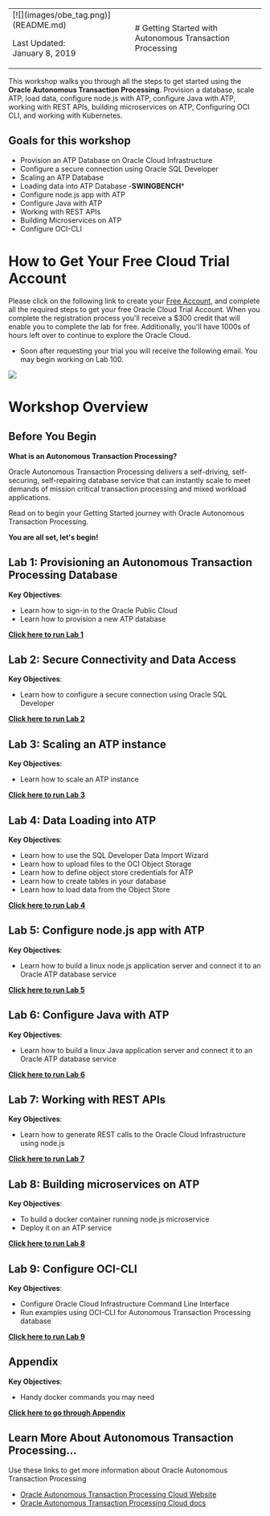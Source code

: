 <table class="tbl-heading"><tr><td class="td-logo">[![](images/obe_tag.png)](README.md)

Last Updated:<br>January 8, 2019
</td>
<td class="td-banner">
# Getting Started with Autonomous Transaction Processing                                    
</td></tr><table>


This workshop walks you through all the steps to get started using the **Oracle Autonomous Transaction Processing**. Provision a database, scale ATP, load data, configure node.js with ATP, configure Java with ATP, working with REST APIs, building microservices on ATP, Configuring OCI CLI, and working with Kubernetes.

## Goals for this workshop

- Provision an ATP Database on Oracle Cloud Infrastructure
- Configure a secure connection using Oracle SQL Developer
- Scaling an ATP Database
- Loading data into ATP Database
-****SWINGBENCH*****
- Configure node.js app with ATP
- Configure Java with ATP
- Working with REST APIs
- Building Microservices on ATP
- Configure OCI-CLI

# How to Get Your Free Cloud Trial Account
Please click on the following link to create your <a class=“trial-link” href="https://myservices.us.oraclecloud.com/mycloud/signup?language=en&sourceType=:ex:tb:::RC_NAMK181011P00041:ATPHOL&SC=:ex:tb:::RC_NAMK181011P00041:ATPHOL&pcode=NAMK181011P00041" target="_trial">Free Account</a>, and complete all the required steps to get your free Oracle Cloud Trial Account. When you complete the registration process you'll receive a $300 credit that will enable you to complete the lab for free.  Additionally, you'll have 1000s of hours left over to continue to explore the Oracle Cloud.

  - Soon after requesting your trial you will receive the following email. You may begin working on Lab 100.

  ![](images/readme/code_9.png)

# Workshop Overview

## Before You Begin
**What is an Autonomous Transaction Processing?**

Oracle Autonomous Transaction Processing delivers a self-driving, self-securing, self-repairing database service that can instantly scale to meet demands of mission critical transaction processing and mixed workload applications.  

Read on to begin your Getting Started journey with Oracle Autonomous Transaction Processing.

**You are all set, let's begin!**


## Lab 1: Provisioning an Autonomous Transaction Processing Database

**Key Objectives**:

- Learn how to sign-in to the Oracle Public Cloud
- Learn how to provision a new ATP database

**[Click here to run Lab 1](LabGuide100ProvisionAnATPDatabase.md)**


## Lab 2: Secure Connectivity and Data Access

**Key Objectives**:

- Learn how to configure a secure connection using Oracle SQL Developer

**[Click here to run Lab 2](LabGuide200SecureConnectivityAndDataAccess.md)**


## Lab 3: Scaling an ATP instance

**Key Objectives**:

- Learn how to scale an ATP instance

**[Click here to run Lab 3](LabGuide300ScaleAnATP.md)**


## Lab 4: Data Loading into ATP

**Key Objectives**:

- Learn how to use the SQL Developer Data Import Wizard
- Learn how to upload files to the OCI Object Storage
- Learn how to define object store credentials for ATP
- Learn how to create tables in your database
- Learn how to load data from the Object Store

**[Click here to run Lab 4](LabGuide400DataLoadingIntoATP.md)**

## Lab 5: Configure node.js app with ATP

**Key Objectives**:

- Learn how to build a linux node.js application server and connect it to an Oracle ATP database service

**[Click here to run Lab 5](LabGuide500Configurenode.jsAppWithATP.md)**

## Lab 6: Configure Java with ATP

**Key Objectives**:

- Learn how to build a linux Java application server and connect it to an Oracle ATP database service

**[Click here to run Lab 6](LabGuide600ConfigureJavaAppWithATP.md)**

## Lab 7: Working with REST APIs

**Key Objectives**:

- Learn how to generate REST calls to the Oracle Cloud Infrastructure using node.js

**[Click here to run Lab 7](LabGuide700WorkingWithRESTAPIs.md)**

## Lab 8: Building microservices on ATP

**Key Objectives**:

- To build a docker container running node.js microservice
- Deploy it on an ATP service

**[Click here to run Lab 8](LabGuide800BuildingMicroservicesOnATP.md)**

## Lab 9: Configure OCI-CLI

**Key Objectives**:

- Configure Oracle Cloud Infrastructure Command Line Interface
- Run examples using OCI-CLI for Autonomous Transaction Processing database

**[Click here to run Lab 9](LabGuide900ConfigureOCI-CLI.md)**


## Appendix

**Key Objectives**:

- Handy docker commands you may need

**[Click here to go through Appendix](Appendix.md)**

## Learn More About Autonomous Transaction Processing...

Use these links to get more information about Oracle Autonomous Transaction Processing

- [Oracle Autonomous Transaction Processing Cloud Website](https://www.oracle.com/database/autonomous-transaction-processing.html)
- [Oracle Autonomous Transaction Processing Cloud docs](https://docs.oracle.com/en/cloud/paas/atp-cloud/index.html)
